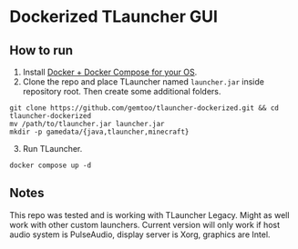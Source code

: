 # Dockerized TLauncher GUI
## How to run
1. Install [Docker + Docker Compose for your OS](https://docs.docker.com/engine/install/).
2. Clone the repo and place TLauncher named `launcher.jar` inside repository root. Then create some additional folders.
```
git clone https://github.com/gemtoo/tlauncher-dockerized.git && cd tlauncher-dockerized
mv /path/to/tlauncher.jar launcher.jar
mkdir -p gamedata/{java,tlauncher,minecraft}
```
3. Run TLauncher.
```
docker compose up -d
```
## Notes
This repo was tested and is working with TLauncher Legacy. Might as well work with other custom launchers. Current version will only work if host audio system is PulseAudio, display server is Xorg, graphics are Intel.
